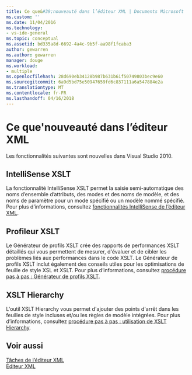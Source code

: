 ```yaml
---
title: Ce que&#39;nouveauté dans l’éditeur XML | Documents Microsoft
ms.custom: ''
ms.date: 11/04/2016
ms.technology:
- vs-ide-general
ms.topic: conceptual
ms.assetid: bd335a8d-6692-4a4c-9b5f-aa98f1fcaba3
author: gewarren
ms.author: gewarren
manager: douge
ms.workload:
- multiple
ms.openlocfilehash: 28d690eb34128b987b631b61f50749803bec9e60
ms.sourcegitcommit: 6a9d5bd75e50947659fd6c837111a6a547884e2a
ms.translationtype: MT
ms.contentlocale: fr-FR
ms.lasthandoff: 04/16/2018
---
```

# <a name="what39s-new-in-the-xml-editor"></a>Ce que&#39;nouveauté dans l’éditeur XML
Les fonctionnalités suivantes sont nouvelles dans Visual Studio 2010.  
  
## <a name="xslt-intellisense"></a>IntelliSense XSLT  
 La fonctionnalité IntelliSense XSLT permet la saisie semi-automatique des noms d’ensemble d’attributs, des modes et des noms de modèle, et des noms de paramètre pour un mode spécifié ou un modèle nommé spécifié. Pour plus d’informations, consultez [fonctionnalités IntelliSense de l’éditeur XML](../xml-tools/xml-editor-intellisense-features.md).  
  
## <a name="xslt-profiler"></a>Profileur XSLT  
 Le Générateur de profils XSLT crée des rapports de performances XSLT détaillés qui vous permettent de mesurer, d'évaluer et de cibler les problèmes liés aux performances dans le code XSLT. Le Générateur de profils XSLT inclut également des conseils utiles pour les optimisations de feuille de style XSL et XSLT. Pour plus d’informations, consultez [procédure pas à pas : Générateur de profils XSLT](../xml-tools/walkthrough-xslt-profiler.md).  
  
## <a name="xslt-hierarchy"></a>XSLT Hierarchy  
 L'outil XSLT Hierarchy vous permet d'ajouter des points d'arrêt dans les feuilles de style incluses et/ou les règles de modèle intégrées. Pour plus d’informations, consultez [procédure pas à pas : utilisation de XSLT Hierarchy](../xml-tools/walkthrough-using-xslt-hierarchy.md).  
  
## <a name="see-also"></a>Voir aussi  
 [Tâches de l’éditeur XML](../xml-tools/xml-editor-tasks.md)   
 [Éditeur XML](../xml-tools/xml-editor.md)